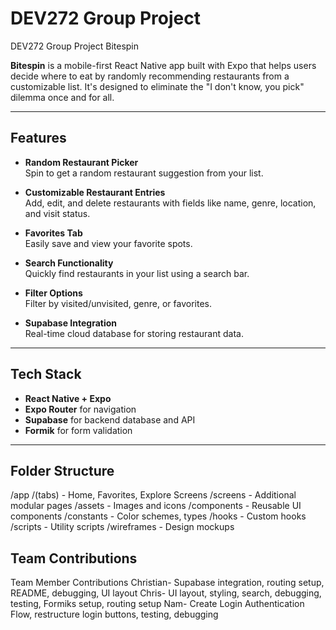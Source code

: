 # DEV272 Group Project
DEV272 Group Project
 Bitespin

**Bitespin** is a mobile-first React Native app built with Expo that helps users decide where to eat by randomly recommending restaurants from a customizable list. It's designed to eliminate the "I don't know, you pick" dilemma once and for all.

---

##  Features

-  **Random Restaurant Picker**  
  Spin to get a random restaurant suggestion from your list.

-  **Customizable Restaurant Entries**  
  Add, edit, and delete restaurants with fields like name, genre, location, and visit status.

-  **Favorites Tab**  
  Easily save and view your favorite spots.

-  **Search Functionality**  
  Quickly find restaurants in your list using a search bar.

- **Filter Options**  
  Filter by visited/unvisited, genre, or favorites.

-  **Supabase Integration**  
  Real-time cloud database for storing restaurant data.

---

##  Tech Stack

- **React Native + Expo**
- **Expo Router** for navigation
- **Supabase** for backend database and API
- **Formik** for form validation

---

##  Folder Structure
/app
/(tabs) - Home, Favorites, Explore Screens
/screens - Additional modular pages
/assets - Images and icons
/components - Reusable UI components
/constants - Color schemes, types
/hooks - Custom hooks
/scripts - Utility scripts
/wireframes - Design mockups

## Team Contributions
Team Member	Contributions
Christian-	Supabase integration, routing setup, README, debugging,  UI layout 
Chris-	UI layout, styling, search, debugging, testing, Formiks setup, routing setup
Nam- Create Login Authentication Flow, restructure login buttons, testing, debugging



